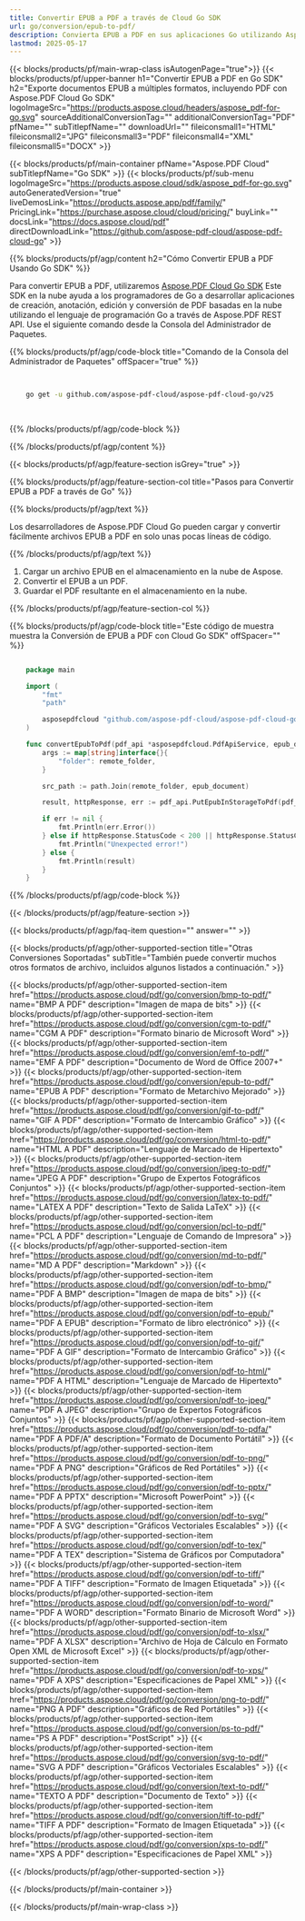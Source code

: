 ```yaml
---
title: Convertir EPUB a PDF a través de Cloud Go SDK
url: go/conversion/epub-to-pdf/
description: Convierta EPUB a PDF en sus aplicaciones Go utilizando Aspose.PDF Cloud SDK. Perfecto para archivar libros electrónicos.
lastmod: 2025-05-17
---
```


{{< blocks/products/pf/main-wrap-class isAutogenPage="true">}}
{{< blocks/products/pf/upper-banner h1="Convertir EPUB a PDF en Go SDK" h2="Exporte documentos EPUB a múltiples formatos, incluyendo PDF con Aspose.PDF Cloud Go SDK" logoImageSrc="https://products.aspose.cloud/headers/aspose_pdf-for-go.svg" sourceAdditionalConversionTag="" additionalConversionTag="PDF" pfName="" subTitlepfName="" downloadUrl="" fileiconsmall1="HTML" fileiconsmall2="JPG" fileiconsmall3="PDF" fileiconsmall4="XML" fileiconsmall5="DOCX" >}}

{{< blocks/products/pf/main-container pfName="Aspose.PDF Cloud" subTitlepfName="Go SDK" >}}
{{< blocks/products/pf/sub-menu logoImageSrc="https://products.aspose.cloud/sdk/aspose_pdf-for-go.svg"
autoGeneratedVersion="true"
liveDemosLink="https://products.aspose.app/pdf/family/" PricingLink="https://purchase.aspose.cloud/cloud/pricing/" buyLink="" docsLink="https://docs.aspose.cloud/pdf"  directDownloadLink="https://github.com/aspose-pdf-cloud/aspose-pdf-cloud-go" >}}

{{% blocks/products/pf/agp/content h2="Cómo Convertir EPUB a PDF Usando Go SDK" %}}

Para convertir EPUB a PDF, utilizaremos
[Aspose.PDF Cloud Go SDK](https://products.aspose.cloud/pdf/go/)
Este SDK en la nube ayuda a los programadores de Go a desarrollar aplicaciones de creación, anotación, edición y conversión de PDF basadas en la nube utilizando el lenguaje de programación Go a través de Aspose.PDF REST API. Use el siguiente comando desde la Consola del Administrador de Paquetes.

{{% blocks/products/pf/agp/code-block title="Comando de la Consola del Administrador de Paquetes" offSpacer="true" %}}

```bash

     
    go get -u github.com/aspose-pdf-cloud/aspose-pdf-cloud-go/v25
     
     

```

{{% /blocks/products/pf/agp/code-block %}}

{{% /blocks/products/pf/agp/content %}}

{{< blocks/products/pf/agp/feature-section isGrey="true" >}}

{{% blocks/products/pf/agp/feature-section-col title="Pasos para Convertir EPUB a PDF a través de Go" %}}

{{% blocks/products/pf/agp/text %}}

Los desarrolladores de Aspose.PDF Cloud Go pueden cargar y convertir fácilmente archivos EPUB a PDF en solo unas pocas líneas de código.

{{% /blocks/products/pf/agp/text %}}

1. Cargar un archivo EPUB en el almacenamiento en la nube de Aspose.
1. Convertir el EPUB a un PDF.
1. Guardar el PDF resultante en el almacenamiento en la nube.

{{% /blocks/products/pf/agp/feature-section-col %}}

{{% blocks/products/pf/agp/code-block title="Este código de muestra muestra la Conversión de EPUB a PDF con Cloud Go SDK" offSpacer="" %}}

```go

    package main

    import (
        "fmt"
        "path"

        asposepdfcloud "github.com/aspose-pdf-cloud/aspose-pdf-cloud-go/v25"
    )

    func convertEpubToPdf(pdf_api *asposepdfcloud.PdfApiService, epub_document string, pdf_name string, remote_folder string) {
        args := map[string]interface{}{
            "folder": remote_folder,
        }

        src_path := path.Join(remote_folder, epub_document)

        result, httpResponse, err := pdf_api.PutEpubInStorageToPdf(pdf_name, src_path, args)

        if err != nil {
            fmt.Println(err.Error())
        } else if httpResponse.StatusCode < 200 || httpResponse.StatusCode > 299 {
            fmt.Println("Unexpected error!")
        } else {
            fmt.Println(result)
        }
    }
```

{{% /blocks/products/pf/agp/code-block %}}

{{< /blocks/products/pf/agp/feature-section >}}

{{< blocks/products/pf/agp/faq-item question="" answer="" >}}

{{< blocks/products/pf/agp/other-supported-section title="Otras Conversiones Soportadas" subTitle="También puede convertir muchos otros formatos de archivo, incluidos algunos listados a continuación." >}}

{{< blocks/products/pf/agp/other-supported-section-item href="https://products.aspose.cloud/pdf/go/conversion/bmp-to-pdf/" name="BMP A PDF" description="Imagen de mapa de bits" >}}
{{< blocks/products/pf/agp/other-supported-section-item href="https://products.aspose.cloud/pdf/go/conversion/cgm-to-pdf/" name="CGM A PDF" description="Formato binario de Microsoft Word" >}}
{{< blocks/products/pf/agp/other-supported-section-item href="https://products.aspose.cloud/pdf/go/conversion/emf-to-pdf/" name="EMF A PDF" description="Documento de Word de Office 2007+" >}}
{{< blocks/products/pf/agp/other-supported-section-item href="https://products.aspose.cloud/pdf/go/conversion/epub-to-pdf/" name="EPUB A PDF" description="Formato de Metarchivo Mejorado" >}}
{{< blocks/products/pf/agp/other-supported-section-item href="https://products.aspose.cloud/pdf/go/conversion/gif-to-pdf/" name="GIF A PDF" description="Formato de Intercambio Gráfico" >}}
{{< blocks/products/pf/agp/other-supported-section-item href="https://products.aspose.cloud/pdf/go/conversion/html-to-pdf/" name="HTML A PDF" description="Lenguaje de Marcado de Hipertexto" >}}
{{< blocks/products/pf/agp/other-supported-section-item href="https://products.aspose.cloud/pdf/go/conversion/jpeg-to-pdf/" name="JPEG A PDF" description="Grupo de Expertos Fotográficos Conjuntos" >}}
{{< blocks/products/pf/agp/other-supported-section-item href="https://products.aspose.cloud/pdf/go/conversion/latex-to-pdf/" name="LATEX A PDF" description="Texto de Salida LaTeX" >}}
{{< blocks/products/pf/agp/other-supported-section-item href="https://products.aspose.cloud/pdf/go/conversion/pcl-to-pdf/" name="PCL A PDF" description="Lenguaje de Comando de Impresora" >}}
{{< blocks/products/pf/agp/other-supported-section-item href="https://products.aspose.cloud/pdf/go/conversion/md-to-pdf/" name="MD A PDF" description="Markdown" >}}
{{< blocks/products/pf/agp/other-supported-section-item href="https://products.aspose.cloud/pdf/go/conversion/pdf-to-bmp/" name="PDF A BMP" description="Imagen de mapa de bits" >}}
{{< blocks/products/pf/agp/other-supported-section-item href="https://products.aspose.cloud/pdf/go/conversion/pdf-to-epub/" name="PDF A EPUB" description="Formato de libro electrónico" >}}
{{< blocks/products/pf/agp/other-supported-section-item href="https://products.aspose.cloud/pdf/go/conversion/pdf-to-gif/" name="PDF A GIF" description="Formato de Intercambio Gráfico" >}}
{{< blocks/products/pf/agp/other-supported-section-item href="https://products.aspose.cloud/pdf/go/conversion/pdf-to-html/" name="PDF A HTML" description="Lenguaje de Marcado de Hipertexto" >}}
{{< blocks/products/pf/agp/other-supported-section-item href="https://products.aspose.cloud/pdf/go/conversion/pdf-to-jpeg/" name="PDF A JPEG" description="Grupo de Expertos Fotográficos Conjuntos" >}}
{{< blocks/products/pf/agp/other-supported-section-item href="https://products.aspose.cloud/pdf/go/conversion/pdf-to-pdfa/" name="PDF A PDF/A" description="Formato de Documento Portátil" >}}
{{< blocks/products/pf/agp/other-supported-section-item href="https://products.aspose.cloud/pdf/go/conversion/pdf-to-png/" name="PDF A PNG" description="Gráficos de Red Portátiles" >}}
{{< blocks/products/pf/agp/other-supported-section-item href="https://products.aspose.cloud/pdf/go/conversion/pdf-to-pptx/" name="PDF A PPTX" description="Microsoft PowerPoint" >}}
{{< blocks/products/pf/agp/other-supported-section-item href="https://products.aspose.cloud/pdf/go/conversion/pdf-to-svg/" name="PDF A SVG" description="Gráficos Vectoriales Escalables" >}}
{{< blocks/products/pf/agp/other-supported-section-item href="https://products.aspose.cloud/pdf/go/conversion/pdf-to-tex/" name="PDF A TEX" description="Sistema de Gráficos por Computadora" >}}
{{< blocks/products/pf/agp/other-supported-section-item href="https://products.aspose.cloud/pdf/go/conversion/pdf-to-tiff/" name="PDF A TIFF" description="Formato de Imagen Etiquetada" >}}
{{< blocks/products/pf/agp/other-supported-section-item href="https://products.aspose.cloud/pdf/go/conversion/pdf-to-word/" name="PDF A WORD" description="Formato Binario de Microsoft Word" >}}
{{< blocks/products/pf/agp/other-supported-section-item href="https://products.aspose.cloud/pdf/go/conversion/pdf-to-xlsx/" name="PDF A XLSX" description="Archivo de Hoja de Cálculo en Formato Open XML de Microsoft Excel" >}}
{{< blocks/products/pf/agp/other-supported-section-item href="https://products.aspose.cloud/pdf/go/conversion/pdf-to-xps/" name="PDF A XPS" description="Especificaciones de Papel XML" >}}
{{< blocks/products/pf/agp/other-supported-section-item href="https://products.aspose.cloud/pdf/go/conversion/png-to-pdf/" name="PNG A PDF" description="Gráficos de Red Portátiles" >}}
{{< blocks/products/pf/agp/other-supported-section-item href="https://products.aspose.cloud/pdf/go/conversion/ps-to-pdf/" name="PS A PDF" description="PostScript" >}}
{{< blocks/products/pf/agp/other-supported-section-item href="https://products.aspose.cloud/pdf/go/conversion/svg-to-pdf/" name="SVG A PDF" description="Gráficos Vectoriales Escalables" >}}
{{< blocks/products/pf/agp/other-supported-section-item href="https://products.aspose.cloud/pdf/go/conversion/text-to-pdf/" name="TEXTO A PDF" description="Documento de Texto" >}}
{{< blocks/products/pf/agp/other-supported-section-item href="https://products.aspose.cloud/pdf/go/conversion/tiff-to-pdf/" name="TIFF A PDF" description="Formato de Imagen Etiquetada" >}}
{{< blocks/products/pf/agp/other-supported-section-item href="https://products.aspose.cloud/pdf/go/conversion/xps-to-pdf/" name="XPS A PDF" description="Especificaciones de Papel XML" >}}

{{< /blocks/products/pf/agp/other-supported-section >}}

{{< /blocks/products/pf/main-container >}}

{{< /blocks/products/pf/main-wrap-class >}}

